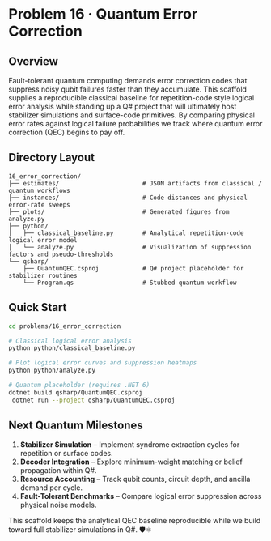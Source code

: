 # Problem 16 · Quantum Error Correction

## Overview

Fault-tolerant quantum computing demands error correction codes that suppress noisy qubit failures faster than they accumulate. This scaffold supplies a reproducible classical baseline for repetition-code style logical error analysis while standing up a Q# project that will ultimately host stabilizer simulations and surface-code primitives. By comparing physical error rates against logical failure probabilities we track where quantum error correction (QEC) begins to pay off.

## Directory Layout

```text
16_error_correction/
├── estimates/                       # JSON artifacts from classical / quantum workflows
├── instances/                       # Code distances and physical error-rate sweeps
├── plots/                           # Generated figures from analyze.py
├── python/
│   ├── classical_baseline.py        # Analytical repetition-code logical error model
│   └── analyze.py                   # Visualization of suppression factors and pseudo-thresholds
└── qsharp/
    ├── QuantumQEC.csproj            # Q# project placeholder for stabilizer routines
    └── Program.qs                   # Stubbed quantum workflow
```

## Quick Start

```bash
cd problems/16_error_correction

# Classical logical error analysis
python python/classical_baseline.py

# Plot logical error curves and suppression heatmaps
python python/analyze.py

# Quantum placeholder (requires .NET 6)
dotnet build qsharp/QuantumQEC.csproj
 dotnet run --project qsharp/QuantumQEC.csproj
```

## Next Quantum Milestones

1. **Stabilizer Simulation** – Implement syndrome extraction cycles for repetition or surface codes.
2. **Decoder Integration** – Explore minimum-weight matching or belief propagation within Q#.
3. **Resource Accounting** – Track qubit counts, circuit depth, and ancilla demand per cycle.
4. **Fault-Tolerant Benchmarks** – Compare logical error suppression across physical noise models.

This scaffold keeps the analytical QEC baseline reproducible while we build toward full stabilizer simulations in Q#. 🛡️⚛️
